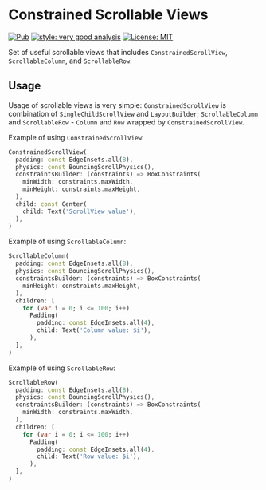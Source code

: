 # Constrained Scrollable Views

<p>
<a href="https://pub.dev/packages/constrained_scrollable_views"><img src="https://img.shields.io/pub/v/constrained_scrollable_views.svg" alt="Pub"></a>
<a href="https://pub.dev/packages/very_good_analysis"><img src="https://img.shields.io/badge/style-very_good_analysis-B22C89.svg" alt="style: very good analysis"></a>
<a href="https://opensource.org/licenses/MIT"><img src="https://img.shields.io/badge/license-MIT-purple.svg" alt="License: MIT"></a>
</p>

Set of useful scrollable views that includes `ConstrainedScrollView`, `ScrollableColumn`, and `ScrollableRow`.

## Usage

Usage of scrollable views is very simple: `ConstrainedScrollView` is combination of `SingleChildScrollView` and `LayoutBuilder`; `ScrollableColumn` and `ScrollableRow` - `Column` and `Row` wrapped by `ConstrainedScrollView`.

Example of using `ConstrainedScrollView`:
```dart
ConstrainedScrollView(
  padding: const EdgeInsets.all(8),
  physics: const BouncingScrollPhysics(),
  constraintsBuilder: (constraints) => BoxConstraints(
    minWidth: constraints.maxWidth,
    minHeight: constraints.maxHeight,
  ),
  child: const Center(
    child: Text('ScrollView value'),
  ),
)
```

Example of using `ScrollableColumn`:
```dart
ScrollableColumn(
  padding: const EdgeInsets.all(8),
  physics: const BouncingScrollPhysics(),
  constraintsBuilder: (constraints) => BoxConstraints(
    minHeight: constraints.maxHeight,
  ),
  children: [
    for (var i = 0; i <= 100; i++)
      Padding(
        padding: const EdgeInsets.all(4),
        child: Text('Column value: $i'),
      ),
  ],
)
```

Example of using `ScrollableRow`:
```dart
ScrollableRow(
  padding: const EdgeInsets.all(8),
  physics: const BouncingScrollPhysics(),
  constraintsBuilder: (constraints) => BoxConstraints(
    minWidth: constraints.maxWidth,
  ),
  children: [
    for (var i = 0; i <= 100; i++)
      Padding(
        padding: const EdgeInsets.all(4),
        child: Text('Row value: $i'),
      ),
  ],
)
```
